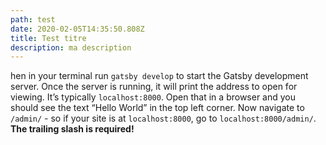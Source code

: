 ```yaml
---
path: test
date: 2020-02-05T14:35:50.808Z
title: Test titre
description: ma description
---
```

hen in your terminal run `gatsby develop` to start the Gatsby development server. Once the server is running, it will print the address to open for viewing. It’s typically `localhost:8000`. Open that in a browser and you should see the text “Hello World” in the top left corner. Now navigate to `/admin/` - so if your site is at `localhost:8000`, go to `localhost:8000/admin/`. **The trailing slash is required!**
